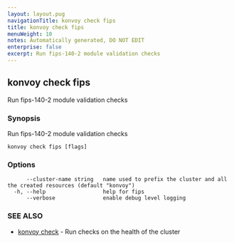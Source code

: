 ```yaml
---
layout: layout.pug
navigationTitle: konvoy check fips
title: konvoy check fips
menuWeight: 10
notes: Automatically generated, DO NOT EDIT
enterprise: false
excerpt: Run fips-140-2 module validation checks
---
```


## konvoy check fips

Run fips-140-2 module validation checks

### Synopsis

Run fips-140-2 module validation checks

```
konvoy check fips [flags]
```

### Options

```
      --cluster-name string   name used to prefix the cluster and all the created resources (default "konvoy")
  -h, --help                  help for fips
      --verbose               enable debug level logging
```

### SEE ALSO

* [konvoy check](../)	 - Run checks on the health of the cluster

